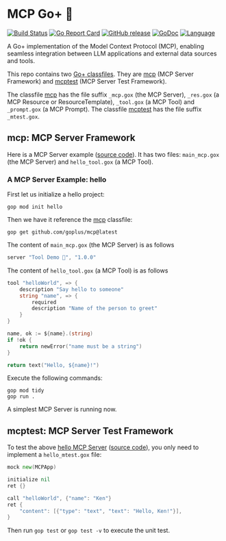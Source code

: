 MCP Go+ 🚀
=====

[![Build Status](https://github.com/goplus/mcp/actions/workflows/go.yml/badge.svg)](https://github.com/goplus/mcp/actions/workflows/go.yml)
[![Go Report Card](https://goreportcard.com/badge/github.com/goplus/mcp)](https://goreportcard.com/report/github.com/goplus/mcp)
[![GitHub release](https://img.shields.io/github/v/tag/goplus/mcp.svg?label=release)](https://github.com/goplus/mcp/releases)
[![GoDoc](https://pkg.go.dev/badge/github.com/goplus/mcp.svg)](https://pkg.go.dev/github.com/goplus/mcp)
[![Language](https://img.shields.io/badge/language-Go+-blue.svg)](https://github.com/goplus/gop)
<!--
[![Coverage Status](https://codecov.io/gh/goplus/mcp/branch/main/graph/badge.svg)](https://codecov.io/gh/goplus/mcp)
-->

A Go+ implementation of the Model Context Protocol (MCP), enabling seamless integration between LLM applications and external data sources and tools.

This repo contains two [Go+ classfiles](https://github.com/goplus/gop/blob/main/doc/classfile.md). They are [mcp](#mcp-mcp-server-framework) (MCP Server Framework) and [mcptest](#mcptest-mcp-server-test-framework) (MCP Server Test Framework).

The classfile [mcp](#mcp-mcp-server-framework) has the file suffix `_mcp.gox` (the MCP Server), `_res.gox` (a MCP Resource or ResourceTemplate), `_tool.gox` (a MCP Tool) and `_prompt.gox` (a MCP Prompt). The classfile [mcptest](#mcptest-mcp-server-test-framework) has the file suffix `_mtest.gox`.

## mcp: MCP Server Framework

Here is a MCP Server example ([source code](demo/hello)). It has two files: `main_mcp.gox` (the MCP Server) and `hello_tool.gox` (a MCP Tool).

### A MCP Server Example: hello

First let us initialize a hello project:

```
gop mod init hello
```

Then we have it reference the [mcp](https://pkg.go.dev/github.com/goplus/mcp) classfile:

```
gop get github.com/goplus/mcp@latest
```

The content of `main_mcp.gox` (the MCP Server) is as follows

```go
server "Tool Demo 🚀", "1.0.0"
```

The content of `hello_tool.gox` (a MCP Tool) is as follows

```go
tool "helloWorld", => {
	description "Say hello to someone"
	string "name", => {
		required
		description "Name of the person to greet"
	}
}

name, ok := ${name}.(string)
if !ok {
	return newError("name must be a string")
}

return text("Hello, ${name}!")
```

Execute the following commands:

```
gop mod tidy
gop run .
```

A simplest MCP Server is running now.

## mcptest: MCP Server Test Framework

To test the above [hello MCP Server](#a-mcp-server-example-hello) ([source code](demo/hello)), you only need to implement a `hello_mtest.gox` file:

```go
mock new(MCPApp)

initialize nil
ret {}

call "helloWorld", {"name": "Ken"}
ret {
	"content": [{"type": "text", "text": "Hello, Ken!"}],
}
```

Then run `gop test` or `gop test -v` to execute the unit test.
